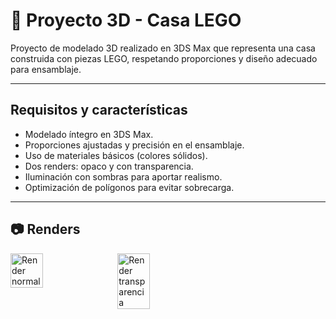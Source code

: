 # 🧱 Proyecto 3D - Casa LEGO

Proyecto de modelado 3D realizado en 3DS Max que representa una casa construida con piezas LEGO, respetando proporciones y diseño adecuado para ensamblaje.

---

## Requisitos y características

- Modelado íntegro en 3DS Max.
- Proporciones ajustadas y precisión en el ensamblaje.
- Uso de materiales básicos (colores sólidos).
- Dos renders: opaco y con transparencia.
- Iluminación con sombras para aportar realismo.
- Optimización de polígonos para evitar sobrecarga.

---

## 📷 Renders

<div style="display: flex; gap: 10px; flex-wrap: wrap; margin-bottom: 15px;">
  <img src="https://github.com/EscuderoBruno/3D-Lego-House/blob/main/Renders/render_normal.jpg?raw=true" alt="Render normal" width="32%" />
  <img src="https://github.com/EscuderoBruno/3D-Lego-House/blob/main/Renders/render_transparencia.jpg?raw=true" alt="Render transparencia" width="32%" />
</div>
